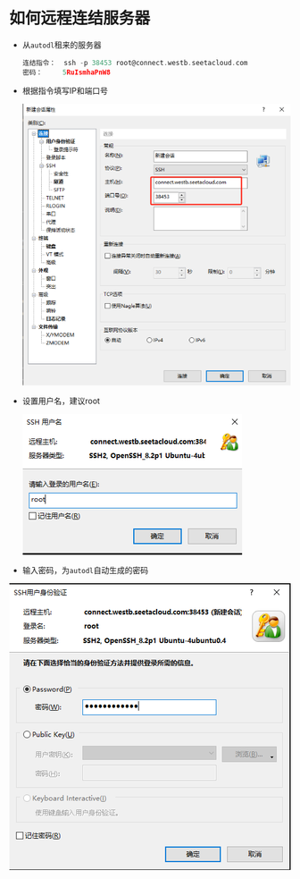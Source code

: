 # 如何远程连结服务器

+ 从`autodl`租来的服务器

   ```c
  连结指令：  ssh -p 38453 root@connect.westb.seetacloud.com
  密码：     5RuIsmhaPnW8
   ```

  

+ 根据指令填写IP和端口号

  ![image-20231124111803457](xshell.assets/image-20231124111803457.png)

+ 设置用户名，建议root

  ![image-20231124111848451](xshell.assets/image-20231124111848451.png)

+ 输入密码，为`autodl`自动生成的密码

![image-20231124112041387](xshell.assets/image-20231124112041387.png)